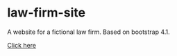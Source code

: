 # law-firm-site
A website for a fictional law firm. Based on bootstrap 4.1.

[Click here](https://todd-demone.github.io/law-firm-site/)